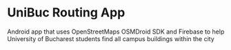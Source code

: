 # UniBuc Routing App
Android app that uses OpenStreetMaps OSMDroid SDK and Firebase to help University of Bucharest students find all campus buildings within the city
